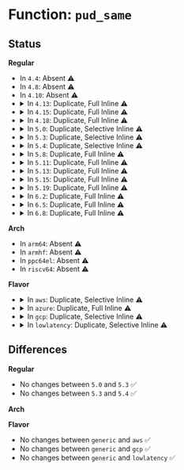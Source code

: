 # Function: <code>pud_same</code>

## Status
<b>Regular</b>
<ul>
<li>
In <code>4.4</code>: Absent ⚠️
</li>
<li>
In <code>4.8</code>: Absent ⚠️
</li>
<li>
In <code>4.10</code>: Absent ⚠️
</li>
<li>
<details>
<summary>In <code>4.13</code>: Duplicate, Full Inline ⚠️</summary>

**Collision:** Static Duplication

**Inline:** Full

**Transformation:** False

**Instances:**

```
In arch/x86/mm/pgtable.c (ffffffff81073fd6)
Location: include/asm-generic/pgtable.h:376
Inline: True
Inline callers:
  - arch/x86/mm/pgtable.c:pudp_set_access_flags
```
```
In mm/huge_memory.c (ffffffff81233511)
Location: include/asm-generic/pgtable.h:376
Inline: True
Inline callers:
  - mm/huge_memory.c:huge_pud_set_accessed
```
</details>
</li>
<li>
<details>
<summary>In <code>4.15</code>: Duplicate, Full Inline ⚠️</summary>

**Collision:** Static Duplication

**Inline:** Full

**Transformation:** False

**Instances:**

```
In arch/x86/mm/pgtable.c (ffffffff81079a06)
Location: include/asm-generic/pgtable.h:377
Inline: True
Inline callers:
  - arch/x86/mm/pgtable.c:pudp_set_access_flags
```
```
In mm/huge_memory.c (ffffffff81250df1)
Location: include/asm-generic/pgtable.h:377
Inline: True
Inline callers:
  - mm/huge_memory.c:huge_pud_set_accessed
```
</details>
</li>
<li>
<details>
<summary>In <code>4.18</code>: Duplicate, Full Inline ⚠️</summary>

**Collision:** Static Duplication

**Inline:** Full

**Transformation:** False

**Instances:**

```
In arch/x86/mm/pgtable.c (ffffffff8107c5d5)
Location: include/asm-generic/pgtable.h:384
Inline: True
Inline callers:
  - arch/x86/mm/pgtable.c:pudp_set_access_flags
```
```
In mm/huge_memory.c (ffffffff812752c9)
Location: include/asm-generic/pgtable.h:384
Inline: True
Inline callers:
  - mm/huge_memory.c:huge_pud_set_accessed
```
</details>
</li>
<li>
<details>
<summary>In <code>5.0</code>: Duplicate, Selective Inline ⚠️</summary>

```c
int pud_same(pud_t pud_a, pud_t pud_b);
```

**Collision:** Static Duplication

**Inline:** Selective

**Transformation:** False

**Instances:**

```
In arch/x86/mm/init_64.c (ffffffff8107a7c5)
Location: include/asm-generic/pgtable.h:383
Inline: False
Direct callers:
  - arch/x86/mm/init_64.c:phys_pud_init
  - arch/x86/mm/init_64.c:phys_pud_init
```
```
In arch/x86/mm/pgtable.c (ffffffff81082fd5)
Location: include/asm-generic/pgtable.h:383
Inline: True
Inline callers:
  - arch/x86/mm/pgtable.c:pudp_set_access_flags
```
```
In mm/huge_memory.c (ffffffff8128a229)
Location: include/asm-generic/pgtable.h:383
Inline: True
Inline callers:
  - mm/huge_memory.c:huge_pud_set_accessed
```
**Symbols:**

```
ffffffff8107a7c5-ffffffff8107a7e8: pud_same (STB_LOCAL)
```
</details>
</li>
<li>
<details>
<summary>In <code>5.3</code>: Duplicate, Selective Inline ⚠️</summary>

```c
int pud_same(pud_t pud_a, pud_t pud_b);
```

**Collision:** Static Duplication

**Inline:** Selective

**Transformation:** False

**Instances:**

```
In arch/x86/mm/init_64.c (ffffffff8107e51c)
Location: include/asm-generic/pgtable.h:383
Inline: False
Direct callers:
  - arch/x86/mm/init_64.c:phys_pud_init
  - arch/x86/mm/init_64.c:phys_pud_init
```
```
In arch/x86/mm/pgtable.c (ffffffff81086c45)
Location: include/asm-generic/pgtable.h:383
Inline: True
Inline callers:
  - arch/x86/mm/pgtable.c:pudp_set_access_flags
```
```
In mm/huge_memory.c (ffffffff812a4e49)
Location: include/asm-generic/pgtable.h:383
Inline: True
Inline callers:
  - mm/huge_memory.c:huge_pud_set_accessed
```
**Symbols:**

```
ffffffff8107e51c-ffffffff8107e53f: pud_same (STB_LOCAL)
```
</details>
</li>
<li>
<details>
<summary>In <code>5.4</code>: Duplicate, Selective Inline ⚠️</summary>

```c
int pud_same(pud_t pud_a, pud_t pud_b);
```

**Collision:** Static Duplication

**Inline:** Selective

**Transformation:** False

**Instances:**

```
In arch/x86/mm/init_64.c (ffffffff8107f5ac)
Location: include/asm-generic/pgtable.h:383
Inline: False
Direct callers:
  - arch/x86/mm/init_64.c:phys_pud_init
  - arch/x86/mm/init_64.c:phys_pud_init
```
```
In arch/x86/mm/pgtable.c (ffffffff81087935)
Location: include/asm-generic/pgtable.h:383
Inline: True
Inline callers:
  - arch/x86/mm/pgtable.c:pudp_set_access_flags
```
```
In mm/huge_memory.c (ffffffff812b6309)
Location: include/asm-generic/pgtable.h:383
Inline: True
Inline callers:
  - mm/huge_memory.c:huge_pud_set_accessed
```
**Symbols:**

```
ffffffff8107f5ac-ffffffff8107f5cf: pud_same (STB_LOCAL)
```
</details>
</li>
<li>
<details>
<summary>In <code>5.8</code>: Duplicate, Full Inline ⚠️</summary>

**Collision:** Static Duplication

**Inline:** Full

**Transformation:** False

**Instances:**

```
In arch/x86/mm/init_64.c (ffffffff81bc48fb)
Location: include/linux/pgtable.h:542
Inline: True
Inline callers:
  - arch/x86/mm/init_64.c:phys_pud_init
  - arch/x86/mm/init_64.c:phys_pud_init
```
```
In arch/x86/mm/pgtable.c (ffffffff81089d65)
Location: include/linux/pgtable.h:542
Inline: True
Inline callers:
  - arch/x86/mm/pgtable.c:pudp_set_access_flags
```
```
In mm/huge_memory.c (ffffffff812eb429)
Location: include/linux/pgtable.h:542
Inline: True
Inline callers:
  - mm/huge_memory.c:huge_pud_set_accessed
```
</details>
</li>
<li>
<details>
<summary>In <code>5.11</code>: Duplicate, Full Inline ⚠️</summary>

**Collision:** Static Duplication

**Inline:** Full

**Transformation:** False

**Instances:**

```
In arch/x86/mm/init_64.c (ffffffff81c3d7f4)
Location: include/linux/pgtable.h:597
Inline: True
Inline callers:
  - arch/x86/mm/init_64.c:phys_pud_init
  - arch/x86/mm/init_64.c:phys_pud_init
```
```
In arch/x86/mm/pgtable.c (ffffffff81089fe9)
Location: include/linux/pgtable.h:597
Inline: True
Inline callers:
  - arch/x86/mm/pgtable.c:pudp_set_access_flags
```
```
In mm/huge_memory.c (ffffffff812f64e9)
Location: include/linux/pgtable.h:597
Inline: True
Inline callers:
  - mm/huge_memory.c:huge_pud_set_accessed
```
</details>
</li>
<li>
<details>
<summary>In <code>5.13</code>: Duplicate, Full Inline ⚠️</summary>

**Collision:** Static Duplication

**Inline:** Full

**Transformation:** False

**Instances:**

```
In arch/x86/mm/init_64.c (ffffffff81c2fb9d)
Location: include/linux/pgtable.h:597
Inline: True
Inline callers:
  - arch/x86/mm/init_64.c:phys_pud_init
  - arch/x86/mm/init_64.c:phys_pud_init
```
```
In arch/x86/mm/pgtable.c (ffffffff8108ac49)
Location: include/linux/pgtable.h:597
Inline: True
Inline callers:
  - arch/x86/mm/pgtable.c:pudp_set_access_flags
```
```
In mm/huge_memory.c (ffffffff812fc899)
Location: include/linux/pgtable.h:597
Inline: True
Inline callers:
  - mm/huge_memory.c:huge_pud_set_accessed
```
</details>
</li>
<li>
<details>
<summary>In <code>5.15</code>: Duplicate, Full Inline ⚠️</summary>

**Collision:** Static Duplication

**Inline:** Full

**Transformation:** False

**Instances:**

```
In arch/x86/mm/init_64.c (ffffffff81d4e2ec)
Location: include/linux/pgtable.h:616
Inline: True
Inline callers:
  - arch/x86/mm/init_64.c:phys_pud_init
  - arch/x86/mm/init_64.c:phys_pud_init
```
```
In arch/x86/mm/pgtable.c (ffffffff8109a1e9)
Location: include/linux/pgtable.h:616
Inline: True
Inline callers:
  - arch/x86/mm/pgtable.c:pudp_set_access_flags
```
```
In mm/huge_memory.c (ffffffff81346719)
Location: include/linux/pgtable.h:616
Inline: True
Inline callers:
  - mm/huge_memory.c:huge_pud_set_accessed
```
</details>
</li>
<li>
<details>
<summary>In <code>5.19</code>: Duplicate, Full Inline ⚠️</summary>

**Collision:** Static Duplication

**Inline:** Full

**Transformation:** False

**Instances:**

```
In arch/x86/mm/init_64.c (ffffffff81f1e0a9)
Location: include/linux/pgtable.h:649
Inline: True
Inline callers:
  - arch/x86/mm/init_64.c:phys_pud_init
  - arch/x86/mm/init_64.c:phys_pud_init
```
```
In arch/x86/mm/pgtable.c (ffffffff810ad309)
Location: include/linux/pgtable.h:649
Inline: True
Inline callers:
  - arch/x86/mm/pgtable.c:pudp_set_access_flags
```
```
In mm/huge_memory.c (ffffffff813bc939)
Location: include/linux/pgtable.h:649
Inline: True
Inline callers:
  - mm/huge_memory.c:huge_pud_set_accessed
```
</details>
</li>
<li>
<details>
<summary>In <code>6.2</code>: Duplicate, Full Inline ⚠️</summary>

**Collision:** Static Duplication

**Inline:** Full

**Transformation:** False

**Instances:**

```
In arch/x86/mm/init_64.c (ffffffff820c6773)
Location: include/linux/pgtable.h:685
Inline: True
Inline callers:
  - arch/x86/mm/init_64.c:phys_pud_init
  - arch/x86/mm/init_64.c:phys_pud_init
  - arch/x86/mm/init_64.c:phys_pud_init
```
```
In arch/x86/mm/pgtable.c (ffffffff810c73f4)
Location: include/linux/pgtable.h:685
Inline: True
Inline callers:
  - arch/x86/mm/pgtable.c:pudp_set_access_flags
```
```
In mm/huge_memory.c (ffffffff8143ef15)
Location: include/linux/pgtable.h:685
Inline: True
Inline callers:
  - mm/huge_memory.c:huge_pud_set_accessed
```
</details>
</li>
<li>
<details>
<summary>In <code>6.5</code>: Duplicate, Full Inline ⚠️</summary>

**Collision:** Static Duplication

**Inline:** Full

**Transformation:** False

**Instances:**

```
In arch/x86/mm/init_64.c (ffffffff8214a7c1)
Location: include/linux/pgtable.h:697
Inline: True
Inline callers:
  - arch/x86/mm/init_64.c:phys_pud_init
  - arch/x86/mm/init_64.c:phys_pud_init
  - arch/x86/mm/init_64.c:phys_pud_init
```
```
In arch/x86/mm/pgtable.c (ffffffff810cab44)
Location: include/linux/pgtable.h:697
Inline: True
Inline callers:
  - arch/x86/mm/pgtable.c:pudp_set_access_flags
```
```
In mm/huge_memory.c (ffffffff814746d8)
Location: include/linux/pgtable.h:697
Inline: True
Inline callers:
  - mm/huge_memory.c:huge_pud_set_accessed
```
</details>
</li>
<li>
<details>
<summary>In <code>6.8</code>: Duplicate, Full Inline ⚠️</summary>

**Collision:** Static Duplication

**Inline:** Full

**Transformation:** False

**Instances:**

```
In arch/x86/mm/init_64.c (ffffffff8222d271)
Location: include/linux/pgtable.h:827
Inline: True
Inline callers:
  - arch/x86/mm/init_64.c:phys_pud_init
  - arch/x86/mm/init_64.c:phys_pud_init
  - arch/x86/mm/init_64.c:phys_pud_init
```
```
In arch/x86/mm/pgtable.c (ffffffff810d3094)
Location: include/linux/pgtable.h:827
Inline: True
Inline callers:
  - arch/x86/mm/pgtable.c:pudp_set_access_flags
```
```
In mm/huge_memory.c (ffffffff814a3cd8)
Location: include/linux/pgtable.h:827
Inline: True
Inline callers:
  - mm/huge_memory.c:huge_pud_set_accessed
```
</details>
</li>
</ul>
<b>Arch</b>
<ul>
<li>
In <code>arm64</code>: Absent ⚠️
</li>
<li>
In <code>armhf</code>: Absent ⚠️
</li>
<li>
In <code>ppc64el</code>: Absent ⚠️
</li>
<li>
In <code>riscv64</code>: Absent ⚠️
</li>
</ul>
<b>Flavor</b>
<ul>
<li>
<details>
<summary>In <code>aws</code>: Duplicate, Selective Inline ⚠️</summary>

```c
int pud_same(pud_t pud_a, pud_t pud_b);
```

**Collision:** Static Duplication

**Inline:** Selective

**Transformation:** False

**Instances:**

```
In arch/x86/mm/init_64.c (ffffffff8107e5ac)
Location: include/asm-generic/pgtable.h:383
Inline: False
Direct callers:
  - arch/x86/mm/init_64.c:phys_pud_init
  - arch/x86/mm/init_64.c:phys_pud_init
```
```
In arch/x86/mm/pgtable.c (ffffffff81086935)
Location: include/asm-generic/pgtable.h:383
Inline: True
Inline callers:
  - arch/x86/mm/pgtable.c:pudp_set_access_flags
```
```
In mm/huge_memory.c (ffffffff812ae8e9)
Location: include/asm-generic/pgtable.h:383
Inline: True
Inline callers:
  - mm/huge_memory.c:huge_pud_set_accessed
```
**Symbols:**

```
ffffffff8107e5ac-ffffffff8107e5cf: pud_same (STB_LOCAL)
```
</details>
</li>
<li>
<details>
<summary>In <code>azure</code>: Duplicate, Full Inline ⚠️</summary>

**Collision:** Static Duplication

**Inline:** Full

**Transformation:** False

**Instances:**

```
In arch/x86/mm/init_64.c (0)
Location: include/asm-generic/pgtable.h:383
Inline: True
```
```
In arch/x86/mm/pgtable.c (0)
Location: include/asm-generic/pgtable.h:383
Inline: True
```
```
In mm/huge_memory.c (0)
Location: include/asm-generic/pgtable.h:383
Inline: True
```
</details>
</li>
<li>
<details>
<summary>In <code>gcp</code>: Duplicate, Selective Inline ⚠️</summary>

```c
int pud_same(pud_t pud_a, pud_t pud_b);
```

**Collision:** Static Duplication

**Inline:** Selective

**Transformation:** False

**Instances:**

```
In arch/x86/mm/init_64.c (ffffffff8107e55c)
Location: include/asm-generic/pgtable.h:383
Inline: False
Direct callers:
  - arch/x86/mm/init_64.c:phys_pud_init
  - arch/x86/mm/init_64.c:phys_pud_init
```
```
In arch/x86/mm/pgtable.c (ffffffff810868e5)
Location: include/asm-generic/pgtable.h:383
Inline: True
Inline callers:
  - arch/x86/mm/pgtable.c:pudp_set_access_flags
```
```
In mm/huge_memory.c (ffffffff812ac6f9)
Location: include/asm-generic/pgtable.h:383
Inline: True
Inline callers:
  - mm/huge_memory.c:huge_pud_set_accessed
```
**Symbols:**

```
ffffffff8107e55c-ffffffff8107e57f: pud_same (STB_LOCAL)
```
</details>
</li>
<li>
<details>
<summary>In <code>lowlatency</code>: Duplicate, Selective Inline ⚠️</summary>

```c
int pud_same(pud_t pud_a, pud_t pud_b);
```

**Collision:** Static Duplication

**Inline:** Selective

**Transformation:** False

**Instances:**

```
In arch/x86/mm/init_64.c (ffffffff8108064c)
Location: include/asm-generic/pgtable.h:383
Inline: False
Direct callers:
  - arch/x86/mm/init_64.c:phys_pud_init
  - arch/x86/mm/init_64.c:phys_pud_init
```
```
In arch/x86/mm/pgtable.c (ffffffff81088a15)
Location: include/asm-generic/pgtable.h:383
Inline: True
Inline callers:
  - arch/x86/mm/pgtable.c:pudp_set_access_flags
```
```
In mm/huge_memory.c (ffffffff812bca79)
Location: include/asm-generic/pgtable.h:383
Inline: True
Inline callers:
  - mm/huge_memory.c:huge_pud_set_accessed
```
**Symbols:**

```
ffffffff8108064c-ffffffff8108066f: pud_same (STB_LOCAL)
```
</details>
</li>
</ul>

## Differences
<b>Regular</b>
<ul>
<li>
No changes between <code>5.0</code> and <code>5.3</code> ✅
</li>
<li>
No changes between <code>5.3</code> and <code>5.4</code> ✅
</li>
</ul>
<b>Arch</b>
<ul>
</ul>
<b>Flavor</b>
<ul>
<li>
No changes between <code>generic</code> and <code>aws</code> ✅
</li>
<li>
No changes between <code>generic</code> and <code>gcp</code> ✅
</li>
<li>
No changes between <code>generic</code> and <code>lowlatency</code> ✅
</li>
</ul>
